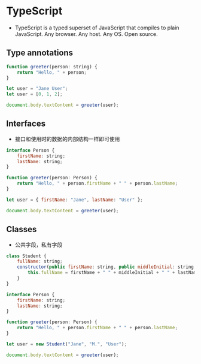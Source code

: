 # TypeScript

- TypeScript is a typed superset of JavaScript that compiles to plain JavaScript. Any browser. Any host. Any OS. Open source.

## Type annotations
```js
function greeter(person: string) {
    return "Hello, " + person;
}

let user = "Jane User";
let user = [0, 1, 2];

document.body.textContent = greeter(user);
```

## Interfaces
- 接口和使用时的数据的内部结构一样即可使用
```js
interface Person {
    firstName: string;
    lastName: string;
}

function greeter(person: Person) {
    return "Hello, " + person.firstName + " " + person.lastName;
}

let user = { firstName: "Jane", lastName: "User" };

document.body.textContent = greeter(user);

```

## Classes
- 公共字段，私有字段
```js
class Student {
    fullName: string;
    constructor(public firstName: string, public middleInitial: string, public lastName: string) {
        this.fullName = firstName + " " + middleInitial + " " + lastName;
    }
}

interface Person {
    firstName: string;
    lastName: string;
}

function greeter(person: Person) {
    return "Hello, " + person.firstName + " " + person.lastName;
}

let user = new Student("Jane", "M.", "User");

document.body.textContent = greeter(user);
```